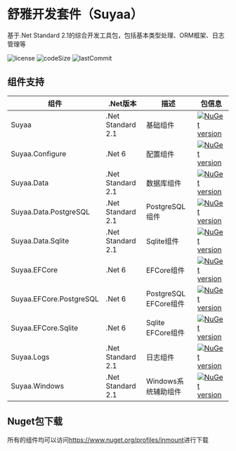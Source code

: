 # 舒雅开发套件（Suyaa）

基于.Net Standard 2.1的综合开发工具包，包括基本类型处理、ORM框架、日志管理等

![license](https://img.shields.io/github/license/suyaas/suyaa)
![codeSize](https://img.shields.io/github/languages/code-size/suyaas/suyaa)
![lastCommit](https://img.shields.io/github/last-commit/suyaas/suyaa)

## 组件支持

| 组件                      | .Net版本            | 描述                  | 包信息                                                                                                                        |
| ----------------------- | ----------------- | ------------------- | -------------------------------------------------------------------------------------------------------------------------- |
| Suyaa                   | .Net Standard 2.1 | 基础组件                | [![NuGet version](https://badge.fury.io/nu/Suyaa.svg)](https://badge.fury.io/nu/Suyaa)                                     |
| Suyaa.Configure         | .Net 6            | 配置组件                | [![NuGet version](https://badge.fury.io/nu/Suyaa.Configure.svg)](https://badge.fury.io/nu/Suyaa.Configure)                 |
| Suyaa.Data              | .Net Standard 2.1 | 数据库组件               | [![NuGet version](https://badge.fury.io/nu/Suyaa.Data.svg)](https://badge.fury.io/nu/Suyaa.Data)                           |
| Suyaa.Data.PostgreSQL   | .Net Standard 2.1 | PostgreSQL组件        | [![NuGet version](https://badge.fury.io/nu/Suyaa.Data.PostgreSQL.svg)](https://badge.fury.io/nu/Suyaa.Data.PostgreSQL)     |
| Suyaa.Data.Sqlite       | .Net Standard 2.1 | Sqlite组件            | [![NuGet version](https://badge.fury.io/nu/Suyaa.Data.Sqlite.svg)](https://badge.fury.io/nu/Suyaa.Data.Sqlite)             |
| Suyaa.EFCore            | .Net 6            | EFCore组件            | [![NuGet version](https://badge.fury.io/nu/Suyaa.EFCore.svg)](https://badge.fury.io/nu/Suyaa.EFCore)                       |
| Suyaa.EFCore.PostgreSQL | .Net 6            | PostgreSQL EFCore组件 | [![NuGet version](https://badge.fury.io/nu/Suyaa.EFCore.PostgreSQL.svg)](https://badge.fury.io/nu/Suyaa.EFCore.PostgreSQL) |
| Suyaa.EFCore.Sqlite     | .Net 6            | Sqlite  EFCore组件    | [![NuGet version](https://badge.fury.io/nu/Suyaa.EFCore.Sqlite.svg)](https://badge.fury.io/nu/Suyaa.EFCore.Sqlite)         |
| Suyaa.Logs              | .Net Standard 2.1 | 日志组件                | [![NuGet version](https://badge.fury.io/nu/Suyaa.Logs.svg)](https://badge.fury.io/nu/Suyaa.Logs)                           |
| Suyaa.Windows           | .Net Standard 2.1 | Windows系统辅助组件       | [![NuGet version](https://badge.fury.io/nu/Suyaa.Windows.svg)](https://badge.fury.io/nu/Suyaa.Windows)                     |

## Nuget包下载

所有的组件均可以访问<https://www.nuget.org/profiles/inmount>进行下载
